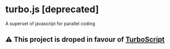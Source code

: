 # turbo.js [deprecated]
A superset of javascript for parallel coding 

## :warning: This project is droped in favour of [TurboScript](https://github.com/01alchemist/TurboScript)
